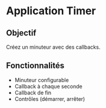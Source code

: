 # Application Timer

## Objectif
Créez un minuteur avec des callbacks.

## Fonctionnalités
- Minuteur configurable
- Callback à chaque seconde
- Callback de fin
- Contrôles (démarrer, arrêter)